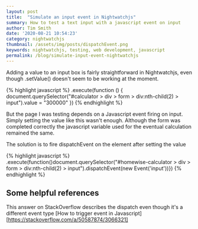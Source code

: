 ```yaml
---
layout: post
title:  "Simulate an input event in Nightwatchjs"
summary: How to test a text input with a javascript event on input
author: Tim Smith
date: '2020-08-21 10:54:23'
category: nightwatchjs
thumbnail: /assets/img/posts/dispatchEvent.png
keywords: nightwatchjs, testing, web development, javascript
permalink: /blog/simulate-input-event-nightwatchjs
---
```


Adding a value to an input box is fairly straightforward in Nightwatchjs, even though .setValue() doesn't seem to be working at the moment.

{% highlight javascript %}
.execute(function () { document.querySelector("#calculator > div > form > div:nth-child(2) > input").value = "300000" })
{% endhighlight %}

But the page I was testing depends on a Javascript event firing on input. Simply setting the value like this wasn't enough. Although the form was completed correctly the javascript variable used for the eventual calculation remained the same.

The solution is to fire dispatchEvent on the element after setting the value

{% highlight javascript %}
.execute(function()document.querySelector("#homewise-calculator > div > form > div:nth-child(2) > input").dispatchEvent(new Event('input'))})
{% endhighlight %}

## Some helpful references

This answer on StackOverflow describes the dispatch even though it's a different event type [How to trigger event in Javascript][https://stackoverflow.com/a/50587874/3066321]

